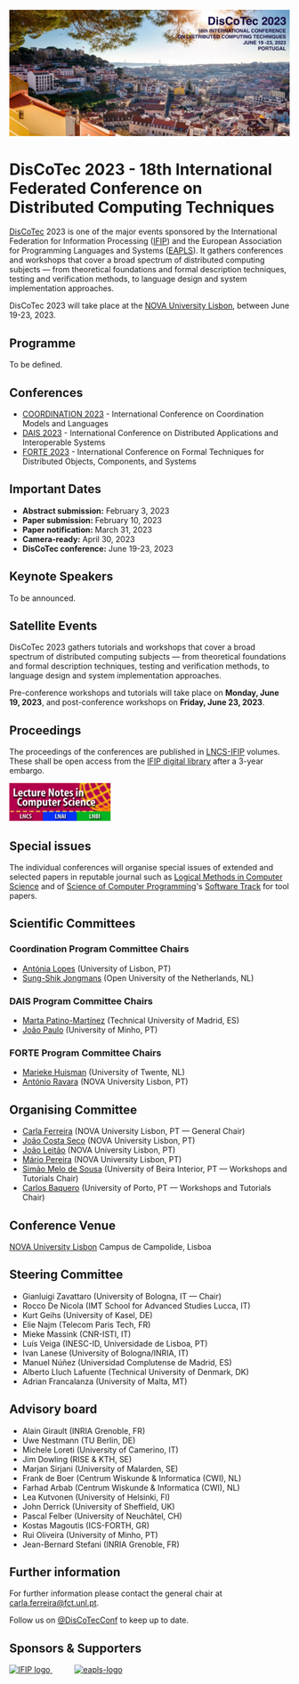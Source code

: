 [![](discotec2023-banner.jpeg)](https://www.discotec.org/2023/)

# DisCoTec 2023 - 18th International Federated Conference on Distributed Computing Techniques

[DisCoTec](https://www.discotec.org) 2023 is one of the major events sponsored by the International Federation for Information Processing ([IFIP](http://www.ifip.org)) and the European Association for Programming Languages and Systems ([EAPLS](https://eapls.org)). It gathers conferences and workshops that cover a broad spectrum of distributed computing subjects — from theoretical foundations and formal description techniques, testing and verification methods, to language design and system implementation approaches.



DisCoTec 2023 will take place at the [NOVA University Lisbon](https://www.unl.pt/en), between June 19-23, 2023.  

<!--**COVID-19:** DisCoTec 2022 is planned as a physical, in-person event, with certain support for remote presence, 
both for speakers and for other participants who are unable or unwilling to come. Depending on the 
pandemic situation, we may have to make a decision on whether to cancel the physical component of the 
event or not.-->

<!--
Due to the current COVID-19 developments, the conference is still hosted by the [University of Malta](http://www.um.edu.mt) but it will be held **online**.  Instead of physical meetings/presentations, the authors of accepted papers have recorded their talks to discuss them with the conference participants online.-->

 

## Programme

To be defined.

<!--Go to the [programme page](https://www.discotec.org/2022/programme). *All times are listed for* **CEST** *(Central European **Summer** Time)* 
-->

<!--
## Discussions

Go to the [DisCoTec2021 Slack workspace](https://join.slack.com/t/discotec2021/shared_invite/zt-qd3ed8l2-BC1WA_re3N~e6AjNbFNIzQ)


## Instructions for Attendees and Presenters

* Attendee instructions may be found [here](https://www.discotec.org/2021/attendees). 
<!-- *Registered participants should have all received an email with the webinar invitations by now. In the eventuality that your email was lost or blocked, you can still register for the webinars from the links provided on the [programme page](https://www.discotec.org/2021/programme) on the day of the respective webinar.* -->
<!--
* Presenter instructions may be found [here](https://www.discotec.org/2021/presenters#instructions-for-invited,-conference,-tutorial-and-workshop-speakers).
* Session Chair instructions may be found [here](https://www.discotec.org/2021/presenters#instructions-for-session-chairs).
<!-- * Any technical difficulties may be posted on the dedicated [Slack workspace](https://join.slack.com/t/discotec2021/shared_invite/zt-qd3ed8l2-BC1WA_re3N~e6AjNbFNIzQ).  -->
<!--
* Any technical difficulties may be posted on the dedicated [Slack workspace](https://join.slack.com/t/discotec2021/shared_invite/zt-qd3ed8l2-BC1WA_re3N~e6AjNbFNIzQ). Further instructions may be found [here](https://www.discotec.org/2021/slack).
* Follow us on [@DisCoTecConf](https://twitter.com/DisCoTecConf) to keep up to date.

-->


## Conferences
* [COORDINATION 2023](https://www.discotec.org/2023/coordination) - International Conference on Coordination Models and Languages
* [DAIS 2023](https://www.discotec.org/2023/dais) - International Conference on Distributed Applications and Interoperable Systems
* [FORTE 2023](https://www.discotec.org/2023/forte) - International Conference on Formal Techniques for Distributed Objects, Components, and Systems


## Important Dates
* **Abstract submission:** February 3, 2023
* **Paper submission:** February 10, 2023
* **Paper notification:** March 31, 2023
* **Camera-ready:** April 30, 2023
* **DisCoTec conference:** June 19-23, 2023

## Keynote Speakers

To be announced.

<!--
* [Muffy Calder](invited#muffy-calder), University of Glasgow, UK
* [Maarten van Steen](invited#maarten-van-steen), University of Twente, NL 
* [Moshe Y. Vardi](invited#moshe-y-vardi) (Remote), Rice University, USA
* [Luca Viganò](invited#luca-viganò), King's College London, UK
-->

<!--
## Accepted Papers
Go to the [list of accepted papers](accepted-papers)
-->

## Satellite Events
<!--
[Call for Satellite Events Proposals](csep): We invite the community to submit proposals for ~~one day workshops and~~ tutorials on topics related to the distributed computing field. 

 
### Important Dates
For all workshops:
- ~~**Workshop proposal submission deadline (first round)** December 21, 2021~~ 
- ~~**Notification of accepted workshop proposals (first round):** December 27, 2021~~ 
- ~~**Workshop proposal submission deadline (second round):** January 24, 2022~~
- ~~**Notification of accepted workshop proposals (second round):** January 31, 2022~~
- **Workshop paper submission deadline:** Mid April 2022
- **Notification of accepted workshop papers:** Mid May 2022 
- **Workshops:** June 13 and 17, 2022 

For all tutorials:
- **Tutorial proposal submission deadline:** February 28, 2022 
- **Notification of accepted tutorial proposals:** March 07, 2022
-->
DisCoTec 2023 gathers tutorials and workshops that cover a broad spectrum of distributed computing subjects — from theoretical foundations and formal description techniques, testing and verification methods, to language design and system implementation approaches.

Pre-conference workshops and tutorials will take place on **Monday, June 19, 2023**, and post-conference workshops on **Friday, June 23, 2023**.

<!--
### Tutorials
* [DisCoTec Tutorials](tutorials) -  Tutorial sessions
-->

<!--
### Workshops
-->

<!--
* [BlockTEE 2022](https://www.discotec.org/2022/blocktee) - Workshop on Blockchain Technologies and 
Trusted Execution Environments
* [CoMinDs 2022](https://www.discotec.org/2022/cominds) - Workshop on Collaborative Mining for Distributed Systems
* [FOCODILE 2022](https://www.discotec.org/2022/focodile) - Workshop on the Foundations of Consensus and Distributed Ledgers
* [ICE 2022](https://www.discotec.org/2022/ice) - Workshop on Interaction and Concurrency Experience
* ~~[REMV 2022](https://www.discotec.org/2022/remv) - Workshop on Robotics, Electronics and Machine Vision~~ **Cancelled**
-->

<!--


* [DisCoTec Tools](https://www.discotec.org/2021/tutorials) - Tutorial Sessions 


-->


## Proceedings
The proceedings of the conferences are published in [LNCS-IFIP](https://www.springer.com/series/8345) volumes. These shall be open access from the [IFIP digital library](https://hal.inria.fr/IFIP/page/conferences) after a 3-year embargo.

<!--
* COORDINATION: [LNCS13271](https://link.springer.com/book/9783031081453)
* DAIS: [LNCS13272](dais-informal-procs/)
* FORTE: [LNCS13273](https://link.springer.com/book/9783031086809)
-->

<img src="lncs-logo.jpg" width="182" height="68"/>

<!-- 
## IFIP Best Paper Award

- *A true concurrent model of smart contracts executions* <br/> by Massimo Bartoletti, Letterio Galletta and Maurizio Murgia <br/> 
 [Paper](https://link.springer.com/chapter/10.1007/978-3-030-50029-0_16), [presentation](https://www.youtube.com/watch?v=vgoDvMa69cU&feature=youtu.be) and [award](DisCoTec-bpa-certificate.pdf)

-->




## Special issues
The individual conferences will organise special issues of extended and selected papers in reputable journal such as [Logical Methods in Computer Science](https://lmcs.episciences.org) and of [Science of Computer Programming](https://www.journals.elsevier.com/science-of-computer-programming/)'s [Software Track](https://www.journals.elsevier.com/science-of-computer-programming/call-for-software/a-new-software-track-on-original-software-publications-science-of-computer-programming) for tool papers.

<!--### DisCoTec Special Issues (published/appearing this year)
####  Coordination 2020 Special Issue 
- [Architectures in parametric component-based systems: Qualitative and quantitative modelling](https://lmcs.episciences.org/8901) by Maria Pittou and George Rahonis

- [A new operational representation of dependencies in Event Structures](https://lmcs.episciences.org/8791) by G. Michele Pinna

- [Time-Fluid Field-Based Coordination through Programmable Distributed Schedulers](https://lmcs.episciences.org/8755) by Danilo Pianini, Roberto Casadei, Mirko Viroli, Stefano Mariani and Franco Zambonelli

- [A theory of transaction parallelism in blockchains](https://lmcs.episciences.org/9031) by Massimo Bartoletti, Letterio Galletta and Maurizio Murgia

- [Verifying liquidity of recursive Bitcoin contracts](https://lmcs.episciences.org/9031) by Massimo Bartoletti, Stefano Lande, Maurizio Murgia and Roberto Zunino

- [Specification and Verification of Timing Properties in Interoperable Medical Systems](https://lmcs.episciences.org/9639) by Mahsa Zarneshan, Fatemeh Ghassemi, Ehsan Khamespanah, Marjan Sirjani and John Hatcliff
-->

## Scientific Committees 

### Coordination Program Committee Chairs
* [Antónia Lopes][AntoniaWeb] (University of Lisbon, PT)
* [Sung-Shik Jongmans][Sung-ShikWeb] (Open University of the Netherlands, NL)


### DAIS Program Committee Chairs 
* [Marta Patino-Martínez][MartaWeb] (Technical University of Madrid, ES)
* [João Paulo][JPauloWeb] (University of Minho, PT)

### FORTE Program Committee Chairs
* [Marieke Huisman][MariekeWeb] (University of Twente, NL)
* [António Ravara][AntonioWeb] (NOVA University Lisbon, PT)


<!--
*  IT — Chair of the Local Organizing Committee)
-->

## Organising Committee
* [Carla Ferreira][CarlaWeb] (NOVA University Lisbon, PT — General Chair)
* [João Costa Seco][JSecoWeb] (NOVA University Lisbon, PT)
* [João Leitão][JLeitaoWeb] (NOVA University Lisbon, PT)
* [Mário Pereira][MarioWeb] (NOVA University Lisbon, PT)
* [Simão Melo de Sousa][SimaoWeb] (University of Beira Interior, PT — Workshops and Tutorials Chair)
* [Carlos Baquero][CarlosWeb] (University of Porto, PT — Workshops and Tutorials Chair)


[CarlaWeb]: http://ctp.di.fct.unl.pt/~cf/
[JSecoWeb]: https://docentes.fct.unl.pt/jrcs/
[JLeitaoWeb]: https://www.joaoleitao.org/
[MarioWeb]: https://mariojppereira.github.io/
[SimaoWeb]: https://www.di.ubi.pt/~desousa
[CarlosWeb]: https://cbaquero.github.io/web/

[AntoniaWeb]: http://www.di.fc.ul.pt/~mal/
[Sung-ShikWeb]: https://sungshik.github.io/

[MartaWeb]: http://lsd.ls.fi.upm.es/Members/mpatino/
[JPauloWeb]: https://haslab.uminho.pt/jtpaulo

[MariekeWeb]: https://wwwhome.ewi.utwente.nl/~marieke/
[AntonioWeb]: http://ctp.di.fct.unl.pt/~aravara/


## Conference Venue
[NOVA University Lisbon](https://www.unl.pt/en/)
Campus de Campolide, Lisboa
<!--San Francesco Complex
Piazza S. Francesco, 19 - 55100 Lucca, LU -->

<!--### How to reach San Francesco Complex 

The San Francesco Complex is located in San Francesco square inside the ancient city walls.
You can reach the campus following [these directions](http://www.imtlucca.it/en/campus-and-services/how-to-reach-us). 

### Accommodations

Lucca is a small town, you can easily reach the San Francesco Complex from any accommodation inside the city walls.
You can find a list of Hotels and B&Bs nearby the conference venue [here](http://www.imtlucca.it/en/campus-and-services/services/special-deals#hotel-bb).

## Registration

Go to the [registration page](https://www.discotec.org/2022/registration).
-->
## Steering Committee
* Gianluigi Zavattaro (University of Bologna, IT — Chair)
* Rocco De Nicola (IMT School for Advanced Studies Lucca, IT)
* Kurt Geihs (University of Kasel, DE)
* Elie Najm (Telecom Paris Tech, FR)
* Mieke Massink (CNR-ISTI, IT)
* Luís Veiga (INESC-ID, Universidade de Lisboa, PT)
* Ivan Lanese (University of Bologna/INRIA, IT)
* Manuel Núñez (Universidad Complutense de Madrid, ES)
* Alberto Lluch Lafuente (Technical University of Denmark, DK)
* Adrian Francalanza (University of Malta, MT)



## Advisory board
* Alain Girault (INRIA Grenoble, FR)
* Uwe Nestmann (TU Berlin, DE)
* Michele Loreti (University of Camerino, IT)
* Jim Dowling (RISE & KTH, SE)
* Marjan Sirjani (University of Malarden, SE)
* Frank de Boer (Centrum Wiskunde & Informatica (CWI), NL)
* Farhad Arbab (Centrum Wiskunde & Informatica (CWI), NL)
* Lea Kutvonen (University of Helsinki, FI)
* John Derrick (University of Sheffield, UK)
* Pascal Felber (University of Neuchâtel, CH) 
* Kostas Magoutis (ICS-FORTH, GR)
* Rui Oliveira (University of Minho, PT)
* Jean-Bernard Stefani (INRIA Grenoble, FR)

<!--
## Registration
 Go to the [registration page](https://www.um.edu.mt/events/discotec2021/registration). -->



## Further information
For further information please contact the general chair at <carla.ferreira@fct.unl.pt>.

Follow us on [@DisCoTecConf](https://twitter.com/DisCoTecConf) to keep up to date.

## Sponsors & Supporters

<a href="https://www.ifip.org">
  <img alt="IFIP logo" src="https://encrypted-tbn0.gstatic.com/images?q=tbn:ANd9GcS-EpsUS6bK4HbtbQ12Do2lkYu998ZGaXNCTWG4bxbd11vWDMDi" width="350px">
</a>
&nbsp;   &nbsp;   &nbsp;   &nbsp;   &nbsp;
<a href="https://eapls.org">
<img alt="eapls-logo" src="https://www.discotec.org/2021/EAPLS_logo.jpg" width="350px">
<!--&nbsp;   &nbsp;   &nbsp;   &nbsp;   &nbsp;
<a href="https://microservices.community/e/discotec2020/">
  <img alt="MicroServices Badge" src="https://www.microservices.community/assets/images/badges/1-black.png" width="150px">
</a> -->
